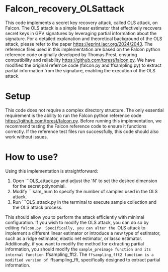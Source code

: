 # Falcon_recovery_OLSattack
This code implements a secret key recovery attack, called OLS attack, on Falcon. The OLS attack is a simple linear estimator that effectively recovers secret keys in GPV signatures by leveraging partial information about the signature. For a detailed explanation and theoretical background of the OLS attack, please refer to the paper https://eprint.iacr.org/2024/2043. The reference files used in this implementation are based on the Falcon python reference code originally developed by Thomas Prest, ensuring compatibility and reliability https://github.com/tprest/falcon.py. We have modified the original refernce code (falcon.py and ffsampling.py) to extract partial information from the signature, enabling the execution of the OLS attack.

# Setup
This code does not require a complex directory structure. The only essential requirement is the ability to run the Falcon python reference code  https://github.com/tprest/falcon.py. Before running this implementation, we recommend testing the Falcon reference code to ensure it functions correctly. If the reference test files run successfully, this code should also work without issues.

# How to use?
Using this implementation is straightforward:
1. Open ```OLS_attack.py and adjust the 'N' to set the desired dimension for the secret polynomial. 
2. Modify ```sam_num to specify the number of samples used in the OLS attack.
3. Run ```OLS_attack.py in the terminal to execute sample collection and the OLS attack process.

This should allow you to perform the attack efficiently with minimal configuration. If you wish to modify the OLS attack, you can do so by editing ```falcon.py. Specifically, you can alter the ```OLS attack to implement a different linear estimator or introduce a new type of estimator, such as a ridge estimator, elastic net estimator, or lasso estimator. Additionally, if you want to modify the method for extracting partial information, you should modify the ```sample_preimage function and its internal function ```ffsampling_fft2. The ```ffsampling_fft2 function is a modified version of ```ffsampling_fft, specifically designed to extract partial information.

